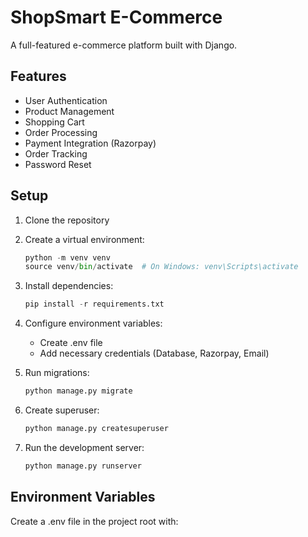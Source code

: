 # ShopSmart E-Commerce

A full-featured e-commerce platform built with Django.

## Features
- User Authentication
- Product Management
- Shopping Cart
- Order Processing
- Payment Integration (Razorpay)
- Order Tracking
- Password Reset

## Setup
1. Clone the repository
2. Create a virtual environment:
   ```python
   python -m venv venv
   source venv/bin/activate  # On Windows: venv\Scripts\activate
   ```
3. Install dependencies:
   ```python
   pip install -r requirements.txt
   ```
4. Configure environment variables:
   - Create .env file
   - Add necessary credentials (Database, Razorpay, Email)

5. Run migrations:
   ```python
   python manage.py migrate
   ```

6. Create superuser:
   ```python
   python manage.py createsuperuser
   ```

7. Run the development server:
   ```python
   python manage.py runserver
   ```

## Environment Variables
Create a .env file in the project root with:
